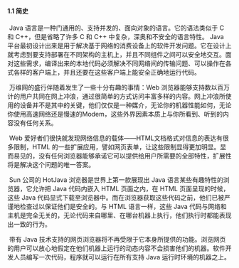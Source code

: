 #### 1.1 简史

​		Java 语言是一种门通用的、支持并发的、面向对象的语言。它的语法类似于 C 和  C++，但是省略了许多 C 和 C++ 中复杂，深奥和不安全的语言特性。 Java 平台最初设计出来是用于解决基于网络的消费设备上的软件开发问题。它在设计上就考虑到要支持部署在不同架构的主机上，并且不同组件之间可以安全地交互。面对这些需求，编译出来的本地代码必须解决不同网络间的传输问题、可以操作在各式各样的客户端上，并且还要在这些客户端上能安全正确地运行代码。

​		万维网的盛行伴随着发生了一些十分有趣的事情：Web 浏览器能够支持数以百万计的用户共同在网上冲浪，通过很简单的方式访问丰富多样的内容。网上冲浪所使用的设备并不是其中的关键，他们仅仅是一种媒介，无论你的机器性能如何，无论你使用高速网络还是慢速的Modem，这些外界因素本质上与你所看到、听到的内容没有任何关系。

​		Web 爱好者们很快就发现网络信息的载体——HTML文档格式对信息的表达有很多限制，HTML 的一些扩展应用，譬如网页表单，让这些限制显得更加明显。显而易见的，没有任何浏览器能够承诺它可以提供给用户所需要的全部特性，扩展性将是解决这个问题的唯一答案。

​		Sun 公司的 HotJava 浏览器是世界上第一款展现出 Java 语言某些有趣特性的浏览器，它允许把 Java 代码内嵌入 HTML 页面之内，在 HTML 页面呈现的时候，这些 Java 代码显式下载至浏览器中。而在浏览器获取这些代码之前，他们已被严谨地检查过以保证他们是安全的。与 HTML 语言一样，这些 Java 代码与网络和主机是完全无关的，无论代码来自哪里、在哪台机器上执行，他们执行时都能表现出一致的行为。

​		带有 Java 技术支持的网页浏览器将不再受限于它本身所提供的功能。浏览网页的用户可以放心地假定在他们机器上运行的动态内容不会损害他们的机器。软件开发人员编写一次代码，程序就可以运行在所有支持 Java 运行时环境的机器之上。
